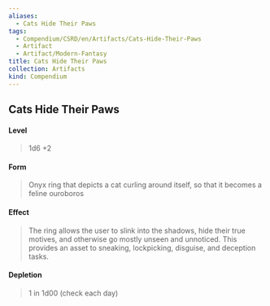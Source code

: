 ```yaml
---
aliases:
  - Cats Hide Their Paws
tags:
  - Compendium/CSRD/en/Artifacts/Cats-Hide-Their-Paws
  - Artifact
  - Artifact/Modern-Fantasy
title: Cats Hide Their Paws
collection: Artifacts
kind: Compendium
---
```

## Cats Hide Their Paws
#### Level 
>1d6 +2
#### Form
> Onyx ring that depicts a cat curling around itself, so that it becomes a feline ouroboros 
#### Effect
> The ring allows the user to slink into the shadows, hide their true motives, and otherwise go mostly unseen and unnoticed. This provides an asset to sneaking, lockpicking, disguise, and deception tasks. 
#### Depletion 
>1 in 1d00 (check each day)


